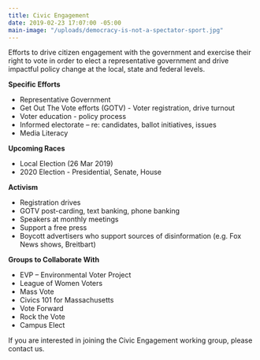 ```yaml
---
title: Civic Engagement
date: 2019-02-23 17:07:00 -05:00
main-image: "/uploads/democracy-is-not-a-spectator-sport.jpg"
---
```


Efforts to drive citizen engagement with the government and exercise their right to vote in order to elect a representative government and drive impactful policy change at the local, state and federal levels. 

**Specific Efforts**
* Representative Government
* Get Out The Vote efforts (GOTV) - Voter registration, drive turnout
* Voter education - policy process
* Informed electorate – re: candidates, ballot initiatives, issues
* Media Literacy

**Upcoming Races**
* Local Election (26 Mar 2019)
* 2020 Election - Presidential, Senate, House

**Activism**
* Registration drives
* GOTV post-carding, text banking, phone banking
* Speakers at monthly meetings
* Support a free press
* Boycott advertisers who support sources of disinformation (e.g. Fox News shows, Breitbart)

**Groups to Collaborate With**
* EVP – Environmental Voter Project
* League of Women Voters
* Mass Vote
* Civics 101 for Massachusetts
* Vote Forward
* Rock the Vote
* Campus Elect

If you are interested in joining the Civic Engagement working group, please contact us. 